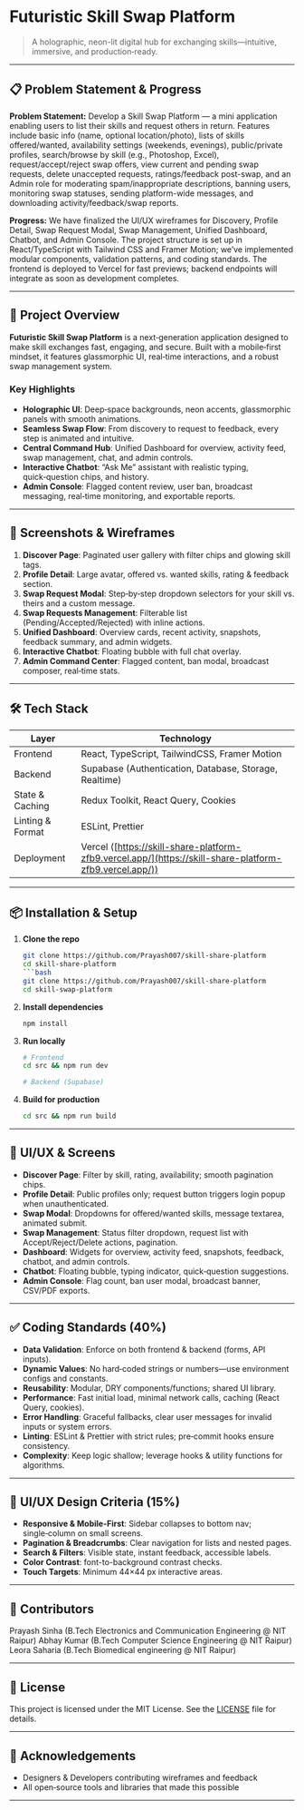 # Futuristic Skill Swap Platform

> A holographic, neon-lit digital hub for exchanging skills—intuitive, immersive, and production‑ready.

---

## 📋 Problem Statement & Progress

**Problem Statement:** Develop a Skill Swap Platform — a mini application enabling users to list their skills and request others in return. Features include basic info (name, optional location/photo), lists of skills offered/wanted, availability settings (weekends, evenings), public/private profiles, search/browse by skill (e.g., Photoshop, Excel), request/accept/reject swap offers, view current and pending swap requests, delete unaccepted requests, ratings/feedback post-swap, and an Admin role for moderating spam/inappropriate descriptions, banning users, monitoring swap statuses, sending platform-wide messages, and downloading activity/feedback/swap reports.

**Progress:** We have finalized the UI/UX wireframes for Discovery, Profile Detail, Swap Request Modal, Swap Management, Unified Dashboard, Chatbot, and Admin Console. The project structure is set up in React/TypeScript with Tailwind CSS and Framer Motion; we’ve implemented modular components, validation patterns, and coding standards. The frontend is deployed to Vercel for fast previews; backend endpoints will integrate as soon as development completes.

---

## 🚀 Project Overview

**Futuristic Skill Swap Platform** is a next‑generation application designed to make skill exchanges fast, engaging, and secure. Built with a mobile‑first mindset, it features glassmorphic UI, real‑time interactions, and a robust swap management system.

### Key Highlights

* **Holographic UI**: Deep‑space backgrounds, neon accents, glassmorphic panels with smooth animations.
* **Seamless Swap Flow**: From discovery to request to feedback, every step is animated and intuitive.
* **Central Command Hub**: Unified Dashboard for overview, activity feed, swap management, chat, and admin controls.
* **Interactive Chatbot**: “Ask Me” assistant with realistic typing, quick‑question chips, and history.
* **Admin Console**: Flagged content review, user ban, broadcast messaging, real‑time monitoring, and exportable reports.

---

## 📸 Screenshots & Wireframes

1. **Discover Page**: Paginated user gallery with filter chips and glowing skill tags.
2. **Profile Detail**: Large avatar, offered vs. wanted skills, rating & feedback section.
3. **Swap Request Modal**: Step‑by‑step dropdown selectors for your skill vs. theirs and a custom message.
4. **Swap Requests Management**: Filterable list (Pending/Accepted/Rejected) with inline actions.
5. **Unified Dashboard**: Overview cards, recent activity, snapshots, feedback summary, and admin widgets.
6. **Interactive Chatbot**: Floating bubble with full chat overlay.
7. **Admin Command Center**: Flagged content, ban modal, broadcast composer, real‑time stats.

---

## 🛠️ Tech Stack

| Layer            | Technology                                                                                              |
| ---------------- | ------------------------------------------------------------------------------------------------------- |
| Frontend         | React, TypeScript, TailwindCSS, Framer Motion                                                           |
| Backend          | Supabase (Authentication, Database, Storage, Realtime)                                                  |
| State & Caching  | Redux Toolkit, React Query, Cookies                                                                     |
| Linting & Format | ESLint, Prettier                                                                                        |
| Deployment       | Vercel ([https://skill-share-platform-zfb9.vercel.app/](https://skill-share-platform-zfb9.vercel.app/)) |


---

## 📦 Installation & Setup

1. **Clone the repo**

   ````bash
   git clone https://github.com/Prayash007/skill-share-platform
   cd skill-share-platform
   ```bash
   git clone https://github.com/Prayash007/skill-share-platform
   cd skill-swap-platform
   ````
2. **Install dependencies**

   ```bash
   npm install
   ```
3. **Run locally**

   ```bash
   # Frontend
   cd src && npm run dev

   # Backend (Supabase)
   ```
4. **Build for production**

   ```bash
   cd src && npm run build
   ```

---

## 🎨 UI/UX & Screens

* **Discover Page**: Filter by skill, rating, availability; smooth pagination chips.
* **Profile Detail**: Public profiles only; request button triggers login popup when unauthenticated.
* **Swap Modal**: Dropdowns for offered/wanted skills, message textarea, animated submit.
* **Swap Management**: Status filter dropdown, request list with Accept/Reject/Delete actions, pagination.
* **Dashboard**: Widgets for overview, activity feed, snapshots, feedback, chatbot, and admin controls.
* **Chatbot**: Floating bubble, typing indicator, quick‑question suggestions.
* **Admin Console**: Flag count, ban user modal, broadcast banner, CSV/PDF exports.

---

## ✅ Coding Standards (40%)

* **Data Validation**: Enforce on both frontend & backend (forms, API inputs).
* **Dynamic Values**: No hard‑coded strings or numbers—use environment configs and constants.
* **Reusability**: Modular, DRY components/functions; shared UI library.
* **Performance**: Fast initial load, minimal network calls, caching (React Query, cookies).
* **Error Handling**: Graceful fallbacks, clear user messages for invalid inputs or system errors.
* **Linting**: ESLint & Prettier with strict rules; pre‑commit hooks ensure consistency.
* **Complexity**: Keep logic shallow; leverage hooks & utility functions for algorithms.

---

## 🎯 UI/UX Design Criteria (15%)

* **Responsive & Mobile-First**: Sidebar collapses to bottom nav; single‑column on small screens.
* **Pagination & Breadcrumbs**: Clear navigation for lists and nested pages.
* **Search & Filters**: Visible state, instant feedback, accessible labels.
* **Color Contrast**: font-to-background contrast checks.
* **Touch Targets**: Minimum 44×44 px interactive areas.

---

## 🤝 Contributors

Prayash Sinha (B.Tech Electronics and Communication Engineering @ NIT Raipur) 
Abhay Kumar (B.Tech Computer Science Engineering @ NIT Raipur) 
Leora Saharia (B.Tech Biomedical engineering @ NIT Raipur)

---


## 📄 License

This project is licensed under the MIT License. See the [LICENSE](LICENSE) file for details.

---

## 🙏 Acknowledgements

* Designers & Developers contributing wireframes and feedback
* All open‑source tools and libraries that made this possible

---

